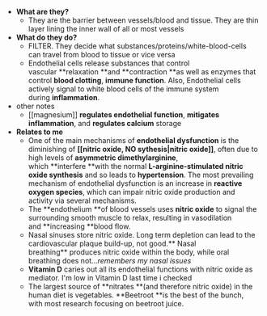  * **What are they?**
    * They are the barrier between vessels/blood and tissue. They are thin layer lining the inner wall of all or most vessels
  * **What do they do?**
    * FILTER. They decide what substances/proteins/white-blood-cells can travel from blood to tissue or vice versa
    * Endothelial cells release substances that control vascular **relaxation **and **contraction **as well as enzymes that control **blood clotting**, **immune function**. Also, Endothelial cells actively signal to white blood cells of the immune system during **inflammation**.
  * other notes
    * [[magnesium]] **regulates endothelial function**, **mitigates inflammation**, and **regulates calcium** storage
  * **Relates to me**
    * One of the main mechanisms of **endothelial dysfunction** is the diminishing of **[[nitric oxide, NO sythesis|nitric oxide]]**, often due to high levels of **asymmetric dimethylarginine**, which **interfere **with the normal **L-arginine-stimulated nitric oxide synthesis** and so leads to **hypertension**. The most prevailing mechanism of endothelial dysfunction is an increase in **reactive oxygen species**, which can impair nitric oxide production and activity via several mechanisms.
    * The **endothelium **of blood vessels uses **nitric oxide** to signal the surrounding smooth muscle to relax, resulting in vasodilation and **increasing **blood flow.
    * Nasal sinuses store nitric oxide. Long term depletion can lead to the cardiovascular plaque build-up, not good.** Nasal breathing** produces nitric oxide within the body, while oral breathing does not...*remembers my nasal issues*
    * **Vitamin D** caries out all its endothelial functions with nitric oxide as mediator. I'm low in Vitamin D last time i checked
    * The largest source of **nitrates **(and therefore nitric oxide) in the human diet is vegetables. **Beetroot **is the best of the bunch, with most research focusing on beetroot juice.
